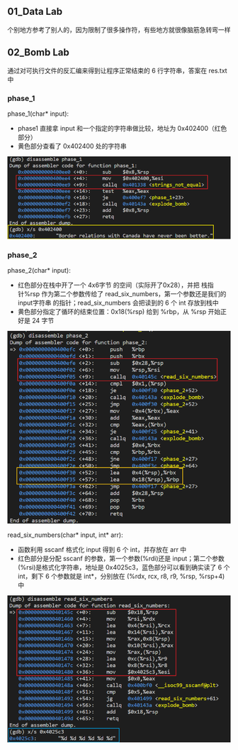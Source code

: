 ## 01_Data Lab

个别地方参考了别人的，因为限制了很多操作符，有些地方就很像脑筋急转弯一样

## 02_Bomb Lab

通过对可执行文件的反汇编来得到让程序正常结束的 6 行字符串，答案在 res.txt 中

### phase_1

phase_1(char* input):
- phase1 直接拿 input 和一个指定的字符串做比较，地址为 0x402400（红色部分）
- 黄色部分查看了 0x402400 处的字符串


![phase-1](./img/phase_1.png)

### phase_2

phase_2(char* input):
- 红色部分在栈中开了一个 4x6字节 的空间（实际开了0x28），并把 栈指针%rsp 作为第二个参数传给了 read_six_numbers，第一个参数还是我们的 input字符串 的指针；read_six_numbers 会把读到的 6 个 int 存放到栈中
- 黄色部分指定了循环的结束位置：0x18(%rsp) 给到 %rbp，从 %rsp 开始正好是 24 字节

![phase-2](./img/phase_2.png)

read_six_numbers(char* input, int* arr):
- 函数利用 sscanf 格式化 input 得到 6 个 int，并存放在 arr 中
- 红色部分是分配 sscanf 的参数，第一个参数(%rdi)还是 input；第二个参数(%rsi)是格式化字符串，地址是 0x4025c3，蓝色部分可以看到确实读了 6 个 int，剩下 6 个参数就是 int*，分别放在 (%rdx, rcx, r8, r9, %rsp, %rsp+4) 中

![read_six_numbers](./img/read_six_numbers.png)


